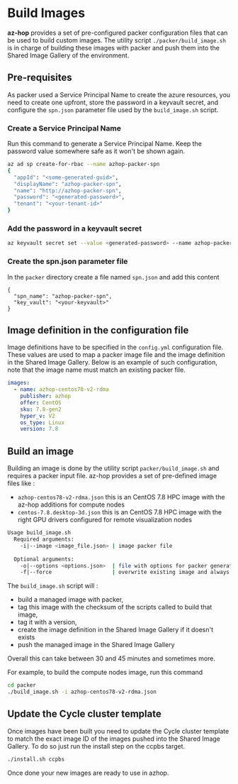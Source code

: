 # Build Images

**az-hop** provides a set of pre-configured packer configuration files that can be used to build custom images. The utility script `./packer/build_image.sh` is in charge of building these images with packer and push them into the Shared Image Gallery of the environment.

## Pre-requisites
As packer used a Service Principal Name to create the azure resources, you need to create one upfront, store the password in a keyvault secret, and configure the `spn.json` parameter file used by the `build_image.sh` script.

### Create a Service Principal Name

Run this command to generate a Service Principal Name. Keep the password value somewhere safe as it won't be shown again.
```bash
az ad sp create-for-rbac --name azhop-packer-spn
{
  "appId": "<some-generated-guid>",
  "displayName": "azhop-packer-spn",
  "name": "http://azhop-packer-spn",
  "password": "<generated-password>",
  "tenant": "<your-tenant-id>"
}
```

### Add the password in a keyvault secret

```bash
az keyvault secret set --value <generated-password> --name azhop-packer-spn --vault-name <your-keyvault>
```

### Create the spn.json parameter file

In the `packer` directory create a file named `spn.json` and add this content

```
{
  "spn_name": "azhop-packer-spn",
  "key_vault": "<your-keyvault>"
}
```

## Image definition in the configuration file

Image definitions have to be specified in the `config.yml` configuration file. These values are used to map a packer image file and the image definition in the Shared Image Gallery. Below is an example of such configuration, note that the image name must match an existing packer file.

```yml
images:
  - name: azhop-centos78-v2-rdma
    publisher: azhop
    offer: CentOS
    sku: 7.8-gen2
    hyper_v: V2
    os_type: Linux
    version: 7.8 
```

## Build an image
Building an image is done by the utility script `packer/build_image.sh` and requires a packer input file. az-hop provides a set of pre-defined image files like :
- `azhop-centos78-v2-rdma.json` this is an CentOS 7.8 HPC image with the az-hop additions for compute nodes  
- `centos-7.8.desktop-3d.json` this is an CentOS 7.8 HPC image with the right GPU drivers configured for remote visualization nodes

```bash
Usage build_image.sh 
  Required arguments:
    -i|--image <image_file.json> | image packer file
   
  Optional arguments:
    -o|--options <options.json>  | file with options for packer generated in the build phase
    -f|--force                   | overwrite existing image and always push a new version in the SIG
```

The `build_image.sh` script will :
- build a managed image with packer, 
- tag this image with the checksum of the scripts called to build that image, 
- tag it with a version, 
- create the image definition in the Shared Image Gallery if it doesn't exists
- push the managed image in the Shared Image Gallery

Overall this can take between 30 and 45 minutes and sometimes more.

For example, to build the compute nodes image, run this command
```bash
cd packer
./build_image.sh -i azhop-centos78-v2-rdma.json
```

## Update the Cycle cluster template
Once images have been built you need to update the Cycle cluster template to match the exact image ID of the images pushed into the Shared Image Gallery. To do so just run the install step on the ccpbs target.

```bash
./install.sh ccpbs
```

Once done your new images are ready to use in azhop.

